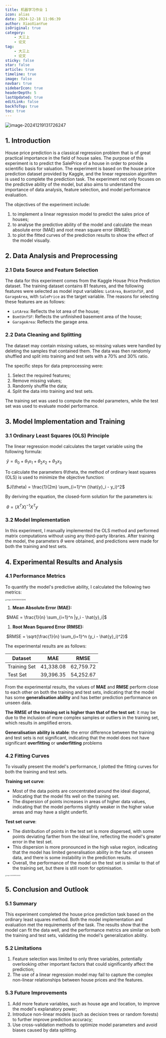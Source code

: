 ```yaml
---
title: 机器学习作业 1
icon: alias
date: 2024-12-18 11:06:39
author: XiaoXianYue
isOriginal: true
category: 
    - 大三上
    - 论文
tag:
    - 大三上
    - 论文
sticky: false
star: false
article: true
timeline: true
image: false
navbar: true
sidebarIcon: true
headerDepth: 5
lastUpdated: true
editLink: false
backToTop: true
toc: true
---
```


<img src="./enreport.assets/image-20241219131726247.png" alt="image-20241219131726247"  />



## 1. Introduction

House price prediction is a classical regression problem that is of great practical importance in the field of house sales. The purpose of this experiment is to predict the SalePrice of a house in order to provide a scientific basis for valuation. The experiment is based on the house price prediction dataset provided by Kaggle, and the linear regression algorithm is used to complete the prediction task. The experiment not only focuses on the predictive ability of the model, but also aims to understand the importance of data analysis, feature selection, and model performance evaluation.

The objectives of the experiment include:

1. to implement a linear regression model to predict the sales price of houses; 
2. to analyse the predictive ability of the model and calculate the mean absolute error (MAE) and root mean square error (RMSE); 
3. to plot the fitted curves of the prediction results to show the effect of the model visually.





## 2. Data Analysis and Preprocessing

### 2.1 Data Source and Feature Selection

The data for this experiment comes from the Kaggle House Price Prediction dataset. The training dataset contains 81 features, and the following features were selected as model input variables: `LotArea`, `BsmtUnfSF`, and `GarageArea`, with `SalePrice` as the target variable. The reasons for selecting these features are as follows:

- `LotArea`: Reflects the lot area of the house;
- `BsmtUnfSF`: Reflects the unfinished basement area of the house;
- `GarageArea`: Reflects the garage area.

### 2.2 Data Cleaning and Splitting

The dataset may contain missing values, so missing values were handled by deleting the samples that contained them. The data was then randomly shuffled and split into training and test sets with a 70% and 30% ratio.

The specific steps for data preprocessing were:

1. Select the required features;
2. Remove missing values;
3. Randomly shuffle the data;
4. Split the data into training and test sets.

The training set was used to compute the model parameters, while the test set was used to evaluate model performance.





## 3. Model Implementation and Training

### 3.1 Ordinary Least Squares (OLS) Principle

The linear regression model calculates the target variable using the following formula:

​                                                                   $\hat{y} = \theta_0 + \theta_1 x_1 + \theta_2 x_2 + \theta_3 x_3$

To calculate the parameters θ\theta, the method of ordinary least squares (OLS) is used to minimize the objective function:

​                                                                  $J(\theta) = \frac{1}{2m} \sum_{i=1}^m (\hat{y}_i - y_i)^2$

By deriving the equation, the closed-form solution for the parameters is:

​                                                                   $\theta = (X^T X)^{-1} X^T y$

### 3.2 Model Implementation

In this experiment, I manually implemented the OLS method and performed matrix computations without using any third-party libraries. After training the model, the parameters $\theta$ were obtained, and predictions were made for both the training and test sets.





## 4. Experimental Results and Analysis

### 4.1 Performance Metrics

To quantify the model's predictive ability, I calculated the following two metrics:

<img src="./enreport.assets/image-20241219004312646.png" alt="image-20241219004312646" style="zoom: 33%;" />

1. **Mean Absolute Error (MAE):**

​                                              $MAE = \frac{1}{n} \sum_{i=1}^n |y_i - \hat{y}_i|$

1. **Root Mean Squared Error (RMSE):**

​                                         $RMSE = \sqrt{\frac{1}{n} \sum_{i=1}^n (y_i - \hat{y}_i)^2}$

The experimental results are as follows:

| Dataset      | MAE       | RMSE      |
| ------------ | --------- | --------- |
| Training Set | 41,338.08 | 62,759.72 |
| Test Set     | 39,396.35 | 54,252.67 |

From the experimental results, the values of **MAE** and **RMSE** perform close to each other on both the training and test sets, indicating that the model has some **generalisation ability** and has better prediction performance on unseen data.

**The RMSE of the training set is higher than that of the test set**: it may be due to the inclusion of more complex samples or outliers in the training set, which results in amplified errors.

**Generalisation ability is stable**: the error difference between the training and test sets is not significant, indicating that the model does not have significant **overfitting** or **underfitting** problems

### 4.2 Fitting Curves

To visually present the model's performance, I plotted the fitting curves for both the training and test sets.

**Training set curve**:

- Most of the data points are concentrated around the ideal diagonal, indicating that the model fits well on the training set.
- The dispersion of points increases in areas of higher data values, indicating that the model performs slightly weaker in the higher value areas and may have a slight underfit.

**Test set curve**:

- The distribution of points in the test set is more dispersed, with some points deviating farther from the ideal line, reflecting the model's greater error in the test set.
- This dispersion is more pronounced in the high value region, indicating that the model has limited generalisation ability in the face of unseen data, and there is some instability in the prediction results.
- Overall, the performance of the model on the test set is similar to that of the training set, but there is still room for optimisation.

<img src="./report.assets/image-20241218110224433.png" alt="image-20241218110224433" style="zoom: 25%;" />



## 5. Conclusion and Outlook

### 5.1 Summary

This experiment completed the house price prediction task based on the ordinary least squares method. Both the model implementation and evaluation met the requirements of the task. The results show that the model can fit the data well, and the performance metrics are similar on both the training and test sets, validating the model's generalization ability.

### 5.2 Limitations

1. Feature selection was limited to only three variables, potentially overlooking other important factors that could significantly affect the prediction;
2. The use of a linear regression model may fail to capture the complex non-linear relationships between house prices and the features.

### 5.3 Future Improvements

1. Add more feature variables, such as house age and location, to improve the model's explanatory power;
2. Introduce non-linear models (such as decision trees or random forests) to further improve prediction accuracy;
3. Use cross-validation methods to optimize model parameters and avoid biases caused by data splitting.